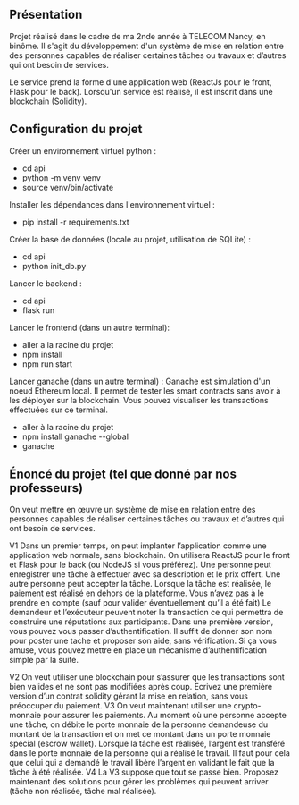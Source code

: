 ## Présentation

Projet réalisé dans le cadre de ma 2nde année à TELECOM Nancy, en binôme.
Il s'agit du développement d'un système de mise en relation entre des personnes capables de réaliser certaines tâches ou travaux et d’autres qui ont besoin de services.

Le service prend la forme d'une application web (ReactJs pour le front, Flask pour le back). Lorsqu'un service est réalisé, il est inscrit dans une blockchain (Solidity).

## Configuration du projet

Créer un environnement virtuel python :
- cd api
- python -m venv venv
- source venv/bin/activate

Installer les dépendances dans l'environnement virtuel :
- pip install -r requirements.txt

Créer la base de données (locale au projet, utilisation de SQLite) :

- cd api
- python init_db.py

Lancer le backend :

- cd api
- flask run

Lancer le frontend (dans un autre terminal):

- aller a la racine du projet
- npm install
- npm run start

Lancer ganache (dans un autre terminal) :
Ganache est simulation d'un noeud Ethereum local. Il permet de tester les smart contracts sans avoir à les déployer sur la blockchain.
Vous pouvez visualiser les transactions effectuées sur ce terminal.
- aller à la racine du projet
- npm install ganache --global 
- ganache


## Énoncé du projet (tel que donné par nos professeurs)

On veut mettre en œuvre un système de mise en relation entre des personnes capables de réaliser certaines tâches ou travaux et d’autres qui ont besoin de services.

V1
Dans un premier temps, on peut implanter l’application comme une application web normale, sans blockchain. On utilisera ReactJS pour le front et Flask pour le back (ou NodeJS si vous préférez).
Une personne peut enregistrer une tâche à effectuer avec sa description et le prix offert.
Une autre personne peut accepter la tâche.
Lorsque la tâche est réalisée, le paiement est réalisé en dehors de la plateforme. Vous n’avez pas à le prendre en compte (sauf pour valider éventuellement qu’il a été fait)
Le demandeur et l’exécuteur peuvent noter la transaction ce qui permettra de construire une réputations aux participants.
Dans une première version, vous pouvez vous passer d’authentification. Il suffit de donner son nom pour poster une tache et proposer son aide, sans vérification.
Si ça vous amuse, vous pouvez mettre en place un mécanisme d’authentification simple par la suite.

V2
On veut utiliser une blockchain pour s’assurer que les transactions sont bien valides et ne sont pas modifiées après coup. Ecrivez une première version d’un contrat solidity gérant la mise en relation, sans vous préoccuper du paiement.
V3
On veut maintenant utiliser une crypto-monnaie pour assurer les paiements. Au moment où une personne accepte une tâche, on débite le porte monnaie de la personne demandeuse du montant de la transaction et on met ce montant dans un porte monnaie spécial (escrow wallet). Lorsque la tâche est réalisée, l’argent est transféré dans le porte monnaie de la personne qui a réalisé le travail. Il faut pour cela que celui qui a demandé le travail libère l’argent en validant le fait que la tâche à été réalisée.
V4
La V3 suppose que tout se passe bien. Proposez maintenant des solutions pour gérer les problèmes qui peuvent arriver (tâche non réalisée, tâche mal réalisée).
